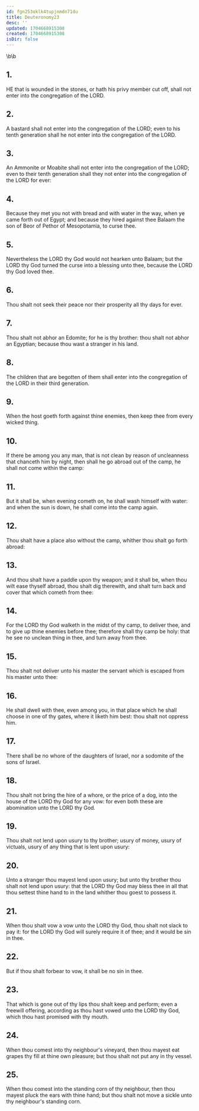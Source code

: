 ```yaml
---
id: fgn253oklk4tupjnmdn71du
title: Deuteronomy23
desc: ''
updated: 1704668915308
created: 1704668915308
isDir: false
---
```

\b\b
## 1.
HE that is wounded in the stones, or hath his privy member cut off, shall not enter into the congregation of the LORD.
## 2.
A bastard shall not enter into the congregation of the LORD; even to his tenth generation shall he not enter into the congregation of the LORD.
## 3.
An Ammonite or Moabite shall not enter into the congregation of the LORD; even to their tenth generation shall they not enter into the congregation of the LORD for ever:
## 4.
Because they met you not with bread and with water in the way, when ye came forth out of Egypt; and because they hired against thee Balaam the son of Beor of Pethor of Mesopotamia, to curse thee.
## 5.
Nevertheless the LORD thy God would not hearken unto Balaam; but the LORD thy God turned the curse into a blessing unto thee, because the LORD thy God loved thee.
## 6.
Thou shalt not seek their peace nor their prosperity all thy days for ever.
## 7.
Thou shalt not abhor an Edomite; for he is thy brother: thou shalt not abhor an Egyptian; because thou wast a stranger in his land.
## 8.
The children that are begotten of them shall enter into the congregation of the LORD in their third generation.
## 9.
When the host goeth forth against thine enemies, then keep thee from every wicked thing.
## 10.
If there be among you any man, that is not clean by reason of uncleanness that chanceth him by night, then shall he go abroad out of the camp, he shall not come within the camp:
## 11.
But it shall be, when evening cometh on, he shall wash himself with water: and when the sun is down, he shall come into the camp again.
## 12.
Thou shalt have a place also without the camp, whither thou shalt go forth abroad:
## 13.
And thou shalt have a paddle upon thy weapon; and it shall be, when thou wilt ease thyself abroad, thou shalt dig therewith, and shalt turn back and cover that which cometh from thee:
## 14.
For the LORD thy God walketh in the midst of thy camp, to deliver thee, and to give up thine enemies before thee; therefore shall thy camp be holy: that he see no unclean thing in thee, and turn away from thee.
## 15.
Thou shalt not deliver unto his master the servant which is escaped from his master unto thee:
## 16.
He shall dwell with thee, even among you, in that place which he shall choose in one of thy gates, where it liketh him best: thou shalt not oppress him.
## 17.
There shall be no whore of the daughters of Israel, nor a sodomite of the sons of Israel.
## 18.
Thou shalt not bring the hire of a whore, or the price of a dog, into the house of the LORD thy God for any vow: for even both these are abomination unto the LORD thy God.
## 19.
Thou shalt not lend upon usury to thy brother; usury of money, usury of victuals, usury of any thing that is lent upon usury:
## 20.
Unto a stranger thou mayest lend upon usury; but unto thy brother thou shalt not lend upon usury: that the LORD thy God may bless thee in all that thou settest thine hand to in the land whither thou goest to possess it.
## 21.
When thou shalt vow a vow unto the LORD thy God, thou shalt not slack to pay it: for the LORD thy God will surely require it of thee; and it would be sin in thee.
## 22.
But if thou shalt forbear to vow, it shall be no sin in thee.
## 23.
That which is gone out of thy lips thou shalt keep and perform; even a freewill offering, according as thou hast vowed unto the LORD thy God, which thou hast promised with thy mouth.
## 24.
When thou comest into thy neighbour's vineyard, then thou mayest eat grapes thy fill at thine own pleasure; but thou shalt not put any in thy vessel.
## 25.
When thou comest into the standing corn of thy neighbour, then thou mayest pluck the ears with thine hand; but thou shalt not move a sickle unto thy neighbour's standing corn.
